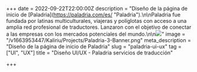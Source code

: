 +++
date = 2022-09-22T22:00:00Z
description = "Diseño de la página de inicio de [Paladria](https://paladria.com/es/ \"Paladria\").\n\nPaladria fue fundada por latinas multiculturales, viajeras y políglotas con acceso a una amplia red profesional de traductores. Lanzaron con el objetivo de conectar a las empresas con los mercados potenciales del mundo.\n\n![](https://res.cloudinary.com/ddtcgm4kc/image/upload/v1663951784/Kaliriu/Projects/Paladria-2-Homepage.png)"
image = "/v1663953447/Kaliriu/Projects/Paladria-3-Banner.png"
meta_description = "Diseño de la página de inicio de Paladria"
slug = "paladria-ui-ux"
tag = ["UI", "UX"]
title = "Diseño UI/UX - Paladria servicios de traducción"

+++
